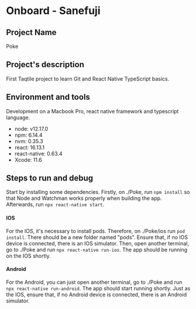 # Onboard - Sanefuji

## Project Name
Poke 
## Project's description 
First Taqtile project to learn Git and React Native TypeScript basics.
## Environment and tools
Development on a Macbook Pro, react native framework and typescript language.
* node: v12.17.0
* npm: 6.14.4
* nvm: 0.35.3
* react: 16.13.1
* react-native: 0.63.4
* Xcode: 11.6
## Steps to run and debug
Start by installing some dependencies. Firstly, on ./Poke, run `npm install` so that Node and Watchman works properly when building the app.
Afterwards, run `npx react-native start`.
#### IOS
For the IOS, it's necessary to install pods. Therefore, on ./Poke/ios run `pod install`. There should be a new folder named "pods".
Ensure that, if no IOS device is connected, there is an IOS simulator.
Then, open another terminal, go to ./Poke and run `npx react-native run-ios`. The app should be running on the IOS shortly.
#### Android
For the Android, you can just open another terminal, go to ./Poke and run `npx react-native run-android`. The app should start running shortly. Just as the IOS, ensure that, if no Android device is connected, there is an Android simulator. 

